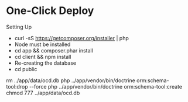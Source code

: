 One-Click Deploy
===============

Setting Up

 * curl -sS https://getcomposer.org/installer | php
 * Node must be installed
 * cd app && composer.phar install
 * cd client && npm install
 * Re-creating the database
 * cd public

rm ../app/data/ocd.db
php ../app/vendor/bin/doctrine orm:schema-tool:drop --force
php ../app/vendor/bin/doctrine orm:schema-tool:create
chmod 777 ../app/data/ocd.db

